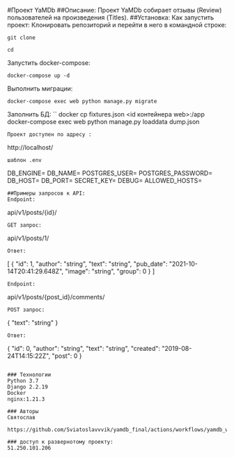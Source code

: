 #Проект YaMDb
##Описание:
Проект YaMDb собирает отзывы (Review) пользователей на произведения (Titles).
##Установка:
Как запустить проект:
Клонировать репозиторий и перейти в него в командной строке:
```
git clone 
```
```
cd 
```
Запустить docker-compose:
```
docker-compose up -d
```
Выполнить миграции:
```
docker-compose exec web python manage.py migrate
```
Заполнить БД:
``
docker cp fixtures.json <id контейнера web>:/app
docker-compose exec web python manage.py loaddata dump.json
```
Проект доступен по адресу :
```
http://localhost/
```
шаблон .env
```
DB_ENGINE=
DB_NAME=
POSTGRES_USER=
POSTGRES_PASSWORD=
DB_HOST=
DB_PORT=
SECRET_KEY=
DEBUG=
ALLOWED_HOSTS=
```
##Примеры запросов к API:
Endpoint:
```
api/v1/posts/{id}/
```
GET запрос:
```
api/v1/posts/1/
```
Ответ:
```
[
    {
      "id": 1,
      "author": "string",
      "text": "string",
      "pub_date": "2021-10-14T20:41:29.648Z",
      "image": "string",
      "group": 0
    }
]
```
Endpoint:
```
api/v1/posts/{post_id}/comments/
```
POST запрос:
```
{
"text": "string"
}
```
Ответ:
```
{
"id": 0,
"author": "string",
"text": "string",
"created": "2019-08-24T14:15:22Z",
"post": 0
}
```

### Технологии
Python 3.7
Django 2.2.19
Docker
nginx:1.21.3 

### Авторы
Святослав

https://github.com/Sviatoslavvvik/yamdb_final/actions/workflows/yamdb_workflow.yml/badge.svg

### доступ к развернотому проекту:
51.250.101.206